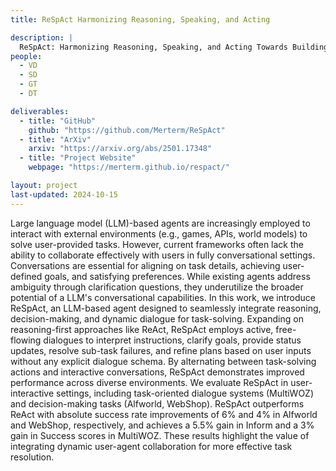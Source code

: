 ```yaml
---
title: ReSpAct Harmonizing Reasoning, Speaking, and Acting

description: |
  ReSpAct: Harmonizing Reasoning, Speaking, and Acting Towards Building Large Language Model-Based Conversational AI Agents
people:
  - VD
  - SD
  - GT
  - DT

deliverables:
  - title: "GitHub"
    github: "https://github.com/Merterm/ReSpAct"
  - title: "ArXiv"
    arxiv: "https://arxiv.org/abs/2501.17348"
  - title: "Project Website"
    webpage: "https://merterm.github.io/respact/"

layout: project
last-updated: 2024-10-15
---
```






Large language model (LLM)-based agents are increasingly employed to interact with external environments (e.g., games, APIs, world models) to solve user-provided tasks. However, current frameworks often lack the ability to collaborate effectively with users in fully conversational settings. Conversations are essential for aligning on task details, achieving user-defined goals, and satisfying preferences. While existing agents address ambiguity through clarification questions, they underutilize the broader potential of a LLM's conversational capabilities. In this work, we introduce ReSpAct, an LLM-based agent designed to seamlessly integrate reasoning, decision-making, and dynamic dialogue for task-solving. Expanding on reasoning-first approaches like ReAct, ReSpAct employs active, free-flowing dialogues to interpret instructions, clarify goals, provide status updates, resolve sub-task failures, and refine plans based on user inputs without any explicit dialogue schema. By alternating between task-solving actions and interactive conversations, ReSpAct demonstrates improved performance across diverse environments. We evaluate ReSpAct in user-interactive settings, including task-oriented dialogue systems (MultiWOZ) and decision-making tasks (Alfworld, WebShop). ReSpAct outperforms ReAct with absolute success rate improvements of 6% and 4% in Alfworld and WebShop, respectively, and achieves a 5.5% gain in Inform and a 3% gain in Success scores in MultiWOZ. These results highlight the value of integrating dynamic user-agent collaboration for more effective task resolution.
